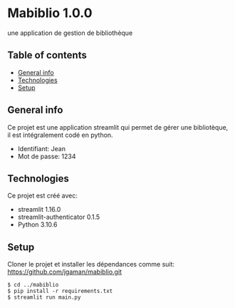 # Mabiblio 1.0.0    
une application de gestion de bibliothèque
## Table of contents
* [General info](#general-info)
* [Technologies](#technologies)
* [Setup](#setup)

## General info
Ce projet est une application streamlit qui permet de gérer une bibliotèque, il est intégralement codé en python.
* Identifiant: Jean 
* Mot de passe: 1234
	
## Technologies
Ce projet est créé avec:
* streamlit 1.16.0
* streamlit-authenticator 0.1.5
* Python 3.10.6
	
## Setup
Cloner le projet et installer les dépendances comme suit:
https://github.com/jgaman/mabiblio.git


```
$ cd ../mabiblio
$ pip install -r requirements.txt
$ streamlit run main.py
```
